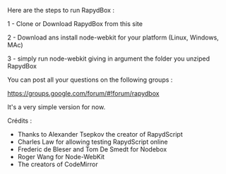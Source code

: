 Here are the steps to run RapydBox :

1 - Clone or Download RapydBox from this site

2 - Download ans install node-webkit for your platform (Linux, Windows, MAc)

3 - simply run node-webkit giving in argument the folder you unziped RapydBox

You can post all your questions on the following groups :

https://groups.google.com/forum/#!forum/rapydbox

It's a very simple version for now.

Crédits : 

 - Thanks to Alexander Tsepkov the creator of RapydScript
 - Charles Law for allowing testing RapydScript online
 - Frederic de Bleser and Tom De Smedt for Nodebox
 - Roger Wang for Node-WebKit
 - The creators of CodeMirror
